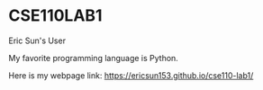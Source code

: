 # CSE110LAB1
Eric Sun's User 

My favorite programming language is Python.

Here is my webpage link: https://ericsun153.github.io/cse110-lab1/
